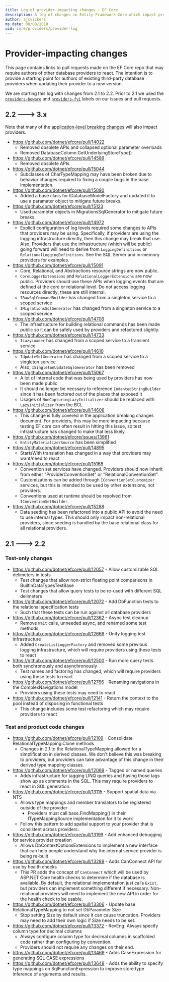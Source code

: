 ```yaml
---
title: Log of provider-impacting changes - EF Core
description: A log of changes in Entity Framework Core which impact providers
author: ajcvickers
ms.date: 08/08/2018
uid: core/providers/provider-log
---
```


# Provider-impacting changes

This page contains links to pull requests made on the EF Core repo that may require authors of other database providers to react. The intention is to provide a starting point for authors of existing third-party database providers when updating their provider to a new version.

We are starting this log with changes from 2.1 to 2.2. Prior to 2.1 we used the [`providers-beware`](https://github.com/dotnet/efcore/labels/providers-beware) and [`providers-fyi`](https://github.com/dotnet/efcore/labels/providers-fyi) labels on our issues and pull requests.

## 2.2 ---> 3.x

Note that many of the [application-level breaking changes](xref:core/what-is-new/ef-core-3.x/breaking-changes) will also impact providers.

* <https://github.com/dotnet/efcore/pull/14022>
  * Removed obsolete APIs and collapsed optional parameter overloads
  * Removed DatabaseColumn.GetUnderlyingStoreType()
* <https://github.com/dotnet/efcore/pull/14589>
  * Removed obsolete APIs
* <https://github.com/dotnet/efcore/pull/15044>
  * Subclasses of CharTypeMapping may have been broken due to behavior changes required to fixing a couple bugs in the base implementation.
* <https://github.com/dotnet/efcore/pull/15090>
  * Added a base class for IDatabaseModelFactory and updated it to use a paramater object to mitigate future breaks.
* <https://github.com/dotnet/efcore/pull/15123>
  * Used parameter objects in MigrationsSqlGenerator to mitigate future breaks.
* <https://github.com/dotnet/efcore/pull/14972>
  * Explicit configuration of log levels required some changes to APIs that providers may be using. Specifically, if providers are using the logging infrastructure directly, then this change may break that use. Also, Providers that use the infrastructure (which will be public) going forward will need to derive from `LoggingDefinitions` or `RelationalLoggingDefinitions`. See the SQL Server and in-memory providers for examples.
* <https://github.com/dotnet/efcore/pull/15091>
  * Core, Relational, and Abstractions resource strings are now public.
  * `CoreLoggerExtensions` and `RelationalLoggerExtensions` are now public. Providers should use these APIs when logging events that are defined at the core or relational level. Do not access logging resources directly; these are still internal.
  * `IRawSqlCommandBuilder` has changed from a singleton service to a scoped service
  * `IMigrationsSqlGenerator` has changed from a singleton service to a scoped service
* <https://github.com/dotnet/efcore/pull/14706>
  * The infrastructure for building relational commands has been made public so it can be safely used by providers and refactored slightly.
* <https://github.com/dotnet/efcore/pull/14733>
  * `ILazyLoader` has changed from a scoped service to a transient service
* <https://github.com/dotnet/efcore/pull/14610>
  * `IUpdateSqlGenerator` has changed from a scoped service to a singleton service
  * Also, `ISingletonUpdateSqlGenerator` has been removed
* <https://github.com/dotnet/efcore/pull/15067>
  * A lot of internal code that was being used by providers has now been made public
  * It should no longer be necssary to reference `IndentedStringBuilder` since it has been factored out of the places that exposed it
  * Usages of `NonCapturingLazyInitializer` should be replaced with `LazyInitializer` from the BCL
* <https://github.com/dotnet/efcore/pull/14608>
  * This change is fully covered in the application breaking changes document. For providers, this may be more impacting because testing EF core can often result in hitting this issue, so test infrastructure has changed to make that less likely.
* <https://github.com/dotnet/efcore/issues/13961>
  * `EntityMaterializerSource` has been simplified
* <https://github.com/dotnet/efcore/pull/14895>
  * StartsWith translation has changed in a way that providers may want/need to react
* <https://github.com/dotnet/efcore/pull/15168>
  * Convention set services have changed. Providers should now inherit from either "ProviderConventionSet" or "RelationalConventionSet".
  * Customizations can be added through `IConventionSetCustomizer` services, but this is intended to be used by other extensions, not providers.
  * Conventions used at runtime should be resolved from `IConventionSetBuilder`.
* <https://github.com/dotnet/efcore/pull/15288>
  * Data seeding has been refactored into a public API to avoid the need to use internal types. This should only impact non-relational providers, since seeding is handled by the base relational class for all relational providers.

## 2.1 ---> 2.2

### Test-only changes

* <https://github.com/dotnet/efcore/pull/12057> - Allow customizable SQL delimeters in tests
  * Test changes that allow non-strict floating point comparisons in BuiltInDataTypesTestBase
  * Test changes that allow query tests to be re-used with different SQL delimeters
* <https://github.com/dotnet/efcore/pull/12072> - Add DbFunction tests to the relational specification tests
  * Such that these tests can be run against all database providers
* <https://github.com/dotnet/efcore/pull/12362> - Async test cleanup
  * Remove `Wait` calls, unneeded async, and renamed some test methods
* <https://github.com/dotnet/efcore/pull/12666> - Unify logging test infrastructure
  * Added `CreateListLoggerFactory` and removed some previous logging infrastructure, which will require providers using these tests to react
* <https://github.com/dotnet/efcore/pull/12500> - Run more query tests both synchronously and asynchronously
  * Test names and factoring has changed, which will require providers using these tests to react
* <https://github.com/dotnet/efcore/pull/12766> - Renaming navigations in the ComplexNavigations model
  * Providers using these tests may need to react
* <https://github.com/dotnet/efcore/pull/12141> - Return the context to the pool instead of disposing in functional tests
  * This change includes some test refactoring which may require providers to react

### Test and product code changes

* <https://github.com/dotnet/efcore/pull/12109> - Consolidate RelationalTypeMapping.Clone methods
  * Changes in 2.1 to the RelationalTypeMapping allowed for a simplification in derived classes. We don't believe this was breaking to providers, but providers can take advantage of this change in their derived type mapping classes.
* <https://github.com/dotnet/efcore/pull/12069> - Tagged or named queries
  * Adds infrastructure for tagging LINQ queries and having those tags show up as comments in the SQL. This may require providers to react in SQL generation.
* <https://github.com/dotnet/efcore/pull/13115> - Support spatial data via NTS
  * Allows type mappings and member translators to be registered outside of the provider
    * Providers must call base.FindMapping() in their ITypeMappingSource implementation for it to work
  * Follow this pattern to add spatial support to your provider that is consistent across providers.
* <https://github.com/dotnet/efcore/pull/13199> - Add enhanced debugging for service provider creation
  * Allows DbContextOptionsExtensions to implement a new interface that can help people understand why the internal service provider is being re-built
* <https://github.com/dotnet/efcore/pull/13289> - Adds CanConnect API for use by health checks
  * This PR adds the concept of `CanConnect` which will be used by ASP.NET Core health checks to determine if the database is available. By default, the relational implementation just calls `Exist`, but providers can implement something different if necessary. Non-relational providers will need to implement the new API in order for the health check to be usable.
* <https://github.com/dotnet/efcore/pull/13306> - Update base RelationalTypeMapping to not set DbParameter Size
  * Stop setting Size by default since it can cause truncation. Providers may need to add their own logic if Size needs to be set.
* <https://github.com/dotnet/efcore/pull/13372> - RevEng: Always specify column type for decimal columns
  * Always configure column type for decimal columns in scaffolded code rather than configuring by convention.
  * Providers should not require any changes on their end.
* <https://github.com/dotnet/efcore/pull/13469> - Adds CaseExpression for generating SQL CASE expressions
* <https://github.com/dotnet/efcore/pull/13648> - Adds the ability to specify type mappings on SqlFunctionExpression to improve store type inference of arguments and results.
